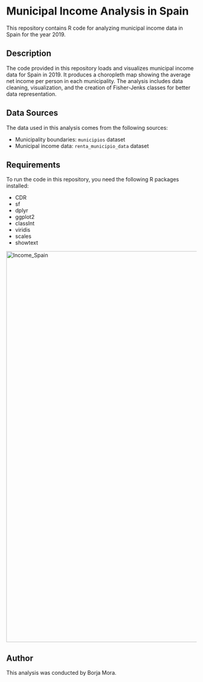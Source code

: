 # Municipal Income Analysis in Spain

This repository contains R code for analyzing municipal income data in Spain for the year 2019.

## Description

The code provided in this repository loads and visualizes municipal income data for Spain in 2019. It produces a choropleth map showing the average net income per person in each municipality. The analysis includes data cleaning, visualization, and the creation of Fisher-Jenks classes for better data representation.

## Data Sources

The data used in this analysis comes from the following sources:
- Municipality boundaries: `municipios` dataset
- Municipal income data: `renta_municipio_data` dataset

## Requirements

To run the code in this repository, you need the following R packages installed:
- CDR
- sf
- dplyr
- ggplot2
- classInt
- viridis
- scales
- showtext

  

<img width="1031" alt="Income_Spain" src="https://github.com/BORJAMOME/AverageNetIncome/assets/19588053/383e5821-77a7-459b-83f9-171a0bcc04f0">


## Author

This analysis was conducted by Borja Mora.

